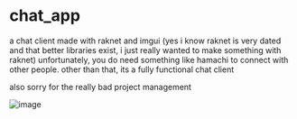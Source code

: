 # chat_app
a chat client made with raknet and imgui (yes i know raknet is very dated and that better libraries exist, i just really wanted to make something with raknet) unfortunately, you do need something like hamachi to connect with other people. other than that, its a fully functional chat client

also sorry for the really bad project management

![image](https://github.com/user-attachments/assets/4b40fb3b-d44c-47b7-ae8b-40dae7917ee4)
